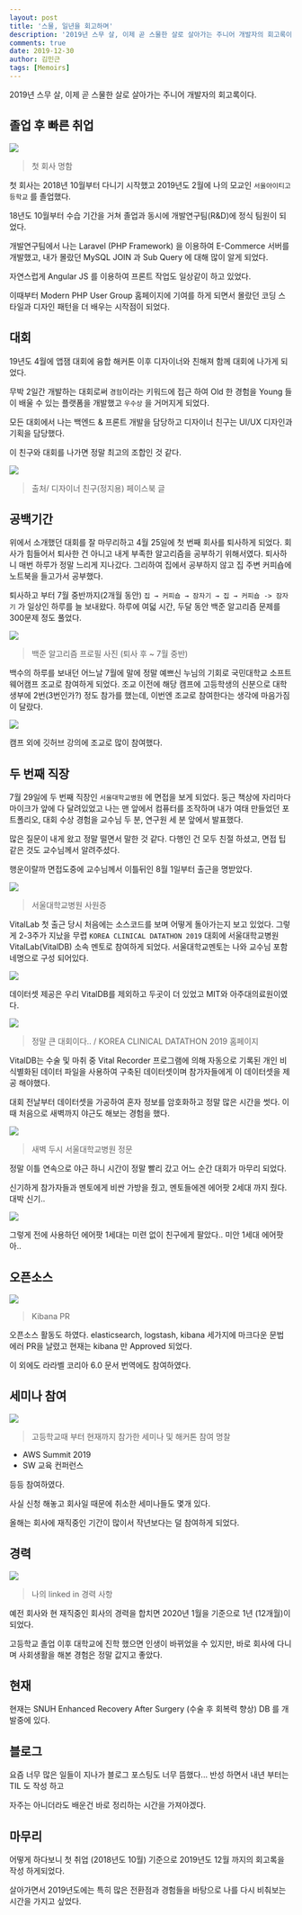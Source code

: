 ```yaml
---
layout: post
title: '스물, 일년을 회고하며'
description: '2019년 스무 살, 이제 곧 스물한 살로 살아가는 주니어 개발자의 회고록이다.'
comments: true
date: 2019-12-30
author: 김민근
tags: [Memoirs]
---
```


2019년 스무 살, 이제 곧 스물한 살로 살아가는 주니어 개발자의 회고록이다.

## 졸업 후 빠른 취업

<img src="https://raw.githubusercontent.com/getsolaris/getsolaris.github.io/master/assets/images/post/2020-memoris/1.png">

> 첫 회사 명함

첫 회사는 2018년 10월부터 다니기 시작했고 2019년도 2월에 나의 모교인 `서울아이티고등학교` 를 졸업했다. 

18년도 10월부터 수습 기간을 거쳐 졸업과 동시에 개발연구팀(R&D)에 정식 팀원이 되었다.

개발연구팀에서 나는 Laravel (PHP Framework) 을 이용하여 E-Commerce 서버를 개발했고, 내가 몰랐던 MySQL JOIN 과 Sub Query 에 대해 많이 알게 되었다.

자연스럽게 Angular JS 를 이용하여 프론트 작업도 일상같이 하고 있었다.

이때부터 Modern PHP User Group 홈페이지에 기여를 하게 되면서 몰랐던 코딩 스타일과 디자인 패턴을 더 배우는 시작점이 되었다.

## 대회

19년도 4월에 앱잼 대회에 융합 해커톤 이후 디자이너와 친해져 함께 대회에 나가게 되었다.

무박 2일간 개발하는 대회로써 `경험`이라는 키워드에 접근 하여 Old 한 경험을 Young 들이 배울 수 있는 플랫폼을 개발했고 `우수상` 을 거머지게 되었다.

모든 대회에서 나는 백엔드 & 프론트 개발을 담당하고 디자이너 친구는 UI/UX 디자인과 기획을 담당했다.

이 친구와 대회를 나가면 정말 최고의 조합인 것 같다.

<img src="https://raw.githubusercontent.com/getsolaris/getsolaris.github.io/master/assets/images/post/2020-memoris/2.png">

> 출처/ 디자이너 친구(정지용) 페이스북 글

## 공백기간

위에서 소개했던 대회를 잘 마무리하고 4월 25일에 첫 번째 회사를 퇴사하게 되었다. 회사가 힘들어서 퇴사한 건 아니고 내게 부족한 알고리즘을 공부하기 위해서였다. 퇴사하니 매번 하루가 정말 느리게 지나갔다. 그리하여 집에서 공부하지 않고 집 주변 커피숍에 노트북을 들고가서 공부했다.

퇴사하고 부터 7월 중반까지(2개월 동안) `집 → 커피숍 → 잠자기 → 집 → 커피숍 -> 잠자기` 가 일상인 하루를 늘 보내왔다. 하루에 여덟 시간, 두달 동안 백준 알고리즘 문제를 300문제 정도 풀었다.

<img src="https://raw.githubusercontent.com/getsolaris/getsolaris.github.io/master/assets/images/post/2020-memoris/3.png">

> 백준 알고리즘 프로필 사진 (퇴사 후 ~ 7월 중반)

백수의 하루를 보내던 어느날 7월에 말에 정말 예쁘신 누님의 기회로 국민대학교 소프트웨어캠프 조교로 참여하게 되었다. 조교 이전에 해당 캠프에 고등학생의 신분으로 대학생부에 2번(3번인가?) 정도 참가를 했는데, 이번엔 조교로 참여한다는 생각에 마음가짐이 달랐다. 

<img src="https://raw.githubusercontent.com/getsolaris/getsolaris.github.io/master/assets/images/post/2020-memoris/4.png">

캠프 외에 깃허브 강의에 조교로 많이 참여했다.

## 두 번째 직장

7월 29일에 두 번째 직장인 `서울대학교병원` 에 면접을 보게 되었다. 둥근 책상에 자리마다 마이크가 앞에 다 달려있었고 나는 맨 앞에서 컴퓨터를 조작하며 내가 여태 만들었던 포트폴리오, 대회 수상 경험을 교수님 두 분, 연구원 세 분 앞에서 발표했다. 

많은 질문이 내게 왔고 정말 떨면서 말한 것 같다. 다행인 건 모두 친절 하셨고, 면접 팁 같은 것도 교수님께서 알려주셨다.

행운이랄까 면접도중에 교수님께서 이틀뒤인 8월 1일부터 출근을 명받았다.

<img src="https://raw.githubusercontent.com/getsolaris/getsolaris.github.io/master/assets/images/post/2020-memoris/5.jpg">

> 서울대학교병원 사원증

VitalLab 첫 출근 당시 처음에는 소스코드를 보며 어떻게 돌아가는지 보고 있었다. 그렇게 2-3주가 지났을 무렵 `KOREA CLINICAL DATATHON 2019` 대회에 서울대학교병원 VitalLab(VitalDB) 소속 멘토로 참여하게 되었다. 서울대학교멘토는 나와 교수님 포함 네명으로 구성 되어있다.

<img src="https://raw.githubusercontent.com/getsolaris/getsolaris.github.io/master/assets/images/post/2020-memoris/6.jpg">

데이터셋 제공은 우리 VitalDB를 제외하고 두곳이 더 있었고  MIT와 아주대의료원이였다.

<img src="https://raw.githubusercontent.com/getsolaris/getsolaris.github.io/master/assets/images/post/2020-memoris/7.png">

> 정말 큰 대회이다.. / KOREA CLINICAL DATATHON 2019 홈페이지

VitalDB는 수술 및 마취 중 Vital Recorder 프로그램에 의해 자동으로 기록된 개인 비식별화된 데이터 파일을 사용하여 구축된 데이터셋이며 참가자들에게 이 데이터셋을 제공 해야했다.

대회 전날부터 데이터셋을 가공하여 혼자 정보를 암호화하고 정말 많은 시간을 썻다. 이때 처음으로 새벽까지 야근도 해보는 경험을 했다.

<img src="https://raw.githubusercontent.com/getsolaris/getsolaris.github.io/master/assets/images/post/2020-memoris/8.jpg">

> 새벽 두시 서울대학교병원 정문

정말 이틀 연속으로 야근 하니 시간이 정말 빨리 갔고 어느 순간 대회가 마무리 되었다.

신기하게 참가자들과 멘토에게 비싼 가방을 줬고, 멘토들에겐 에어팟 2세대 까지 줬다. 대박 신기..

<img src="https://raw.githubusercontent.com/getsolaris/getsolaris.github.io/master/assets/images/post/2020-memoris/9.jpg">

그렇게 전에 사용하던 에어팟 1세대는 미련 없이 친구에게 팔았다.. 미안 1세대 에어팟아..

## 오픈소스

<img src="https://raw.githubusercontent.com/getsolaris/getsolaris.github.io/master/assets/images/post/2020-memoris/10.png">

> Kibana PR 

오픈소스 활동도 하였다. elasticsearch, logstash, kibana 세가지에 마크다운 문법 에러 PR을 날렸고 현재는 kibana 만 Approved 되었다.

이 외에도 라라벨 코리아 6.0 문서 번역에도 참여하였다.

## 세미나 참여

<img src="https://raw.githubusercontent.com/getsolaris/getsolaris.github.io/master/assets/images/post/2020-memoris/11.jpg">

> 고등학교때 부터 현재까지 참가한 세미나 및 해커톤 참여 명찰

- AWS Summit 2019
- SW 교육 컨퍼런스

등등 참여하였다. 

사실 신청 해놓고 회사일 때문에 취소한 세미나들도 몇개 있다.

올해는 회사에 재직중인 기간이 많이서 작년보다는 덜 참여하게 되었다.

## 경력

<img src="https://raw.githubusercontent.com/getsolaris/getsolaris.github.io/master/assets/images/post/2020-memoris/12.png">

> 나의 linked in 경력 사항

예전 회사와 현 재직중인 회사의 경력을 합치면 2020년 1월을 기준으로 1년 (12개월)이 되었다. 

고등학교 졸업 이후 대학교에 진학 했으면 인생이 바뀌었을 수 있지만, 바로 회사에 다니며 사회생활을 해본 경험은 정말 값지고 좋았다.

## 현재

현재는 SNUH Enhanced Recovery After Surgery (수술 후 회복력 향상) DB 를 개발중에 있다.

## 블로그

요즘 너무 많은 일들이 지나가 블로그 포스팅도 너무 뜸했다... 반성 하면서 내년 부터는 TIL 도 작성 하고

자주는 아니더라도 배운건 바로 정리하는 시간을 가져야겠다.

## 마무리

어떻게 하다보니 첫 취업 (2018년도 10월) 기준으로 2019년도 12월 까지의 회고록을 작성 하게되었다.

살아가면서 2019년도에는 특히 많은 전환점과 경험들을 바탕으로 나를 다시 비춰보는 시간을 가지고 싶었다.